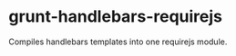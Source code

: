 grunt-handlebars-requirejs
==========================

Compiles handlebars templates into one requirejs module.